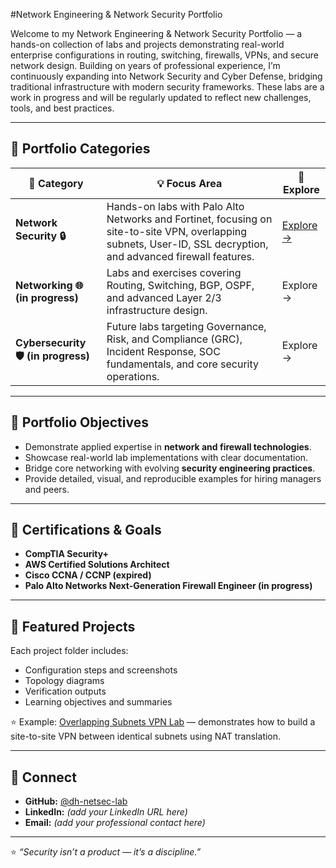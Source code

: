 #Network Engineering & Network Security Portfolio

Welcome to my Network Engineering & Network Security Portfolio — a hands-on collection of labs and projects demonstrating real-world enterprise configurations in routing, switching, firewalls, VPNs, and secure network design. Building on years of professional experience, I’m continuously expanding into Network Security and Cyber Defense, bridging traditional infrastructure with modern security frameworks. These labs are a work in progress and will be regularly updated to reflect new challenges, tools, and best practices.

---

## 📂 Portfolio Categories

| 📁 **Category** | 💡 **Focus Area** | 🔗 **Explore** |
|------------------|------------------|----------------|
| **Network Security 🔒** | Hands-on labs with Palo Alto Networks and Fortinet, focusing on site-to-site VPN, overlapping subnets, User-ID, SSL decryption, and advanced firewall features. | [Explore →](./network-security/) |
| **Networking 🌐 (in progress)** | Labs and exercises covering Routing, Switching, BGP, OSPF, and advanced Layer 2/3 infrastructure design. | Explore → |
| **Cybersecurity 🛡️ (in progress)** | Future labs targeting Governance, Risk, and Compliance (GRC), Incident Response, SOC fundamentals, and core security operations. | Explore → |


---

## 🧠 Portfolio Objectives
- Demonstrate applied expertise in **network and firewall technologies**.  
- Showcase real-world lab implementations with clear documentation.  
- Bridge core networking with evolving **security engineering practices**.  
- Provide detailed, visual, and reproducible examples for hiring managers and peers.

---

## 🧾 Certifications & Goals
- **CompTIA Security+**  
- **AWS Certified Solutions Architect**  
- **Cisco CCNA / CCNP (expired)**  
- **Palo Alto Networks Next-Generation Firewall Engineer (in progress)**  

---

## 🧱 Featured Projects
Each project folder includes:
- Configuration steps and screenshots  
- Topology diagrams  
- Verification outputs  
- Learning objectives and summaries  

⭐ Example: [Overlapping Subnets VPN Lab](./network-security/palo-alto-overlapping-subnet-lab/) — demonstrates how to build a site-to-site VPN between identical subnets using NAT translation.

---

## 🧷 Connect
- **GitHub:** [@dh-netsec-lab](https://github.com/dh-netsec-lab)  
- **LinkedIn:** *(add your LinkedIn URL here)*  
- **Email:** *(add your professional contact here)*  

---

⭐ *“Security isn’t a product — it’s a discipline.”*
